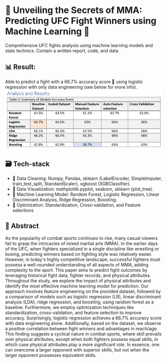 # :boxing_glove: Unveiling the Secrets of MMA: Predicting UFC Fight Winners using Machine Learning :martial_arts_uniform:
Comprehensive UFC fights analysis using machine learning models and stats technics. Contain a written report, code, and data  

## :bar_chart: Result: 
Able to predict a fight with a 66.7% accuracy score :tada: using logistic regression with only data engineering (see below for more info).
![alt text](./result.png)

## :card_file_box: Tech-stack 
- :broom: Data Cleaning: Numpy, Pandas, sklearn (LabelEncoder, SimpleImputer, train_test_split, StandardScaler), xgboost (XGBClassifier).
- :eyes: Data Visualization: mathplotlib.pyplot, seaborn, sklearn (plot_tree).
- :robot: Machine Learning Model: Random Forest, Logistic Regression, Linear Discriminant Analysis, Ridge Regression, Boosting. 
- :dart: Optimization: Standardization, Cross-validation, and Feature selections


## :bookmark_tabs: Abstract
As the popularity of combat sports continues to rise, many casual viewers fail to grasp the intricacies of mixed martial arts (MMA). In the earlier days of the UFC, when fighters specialized in a single discipline like wrestling or boxing, predicting winners based on fighting style was relatively easier. However, in today's highly competitive landscape, successful fighters must possess a well-rounded understanding of all aspects of MMA, adding complexity to the sport. This paper aims to predict fight outcomes by leveraging historical fight data, fighter records, and physical attributes. Throughout the study, we explore the impact of physical attributes and identify the most effective machine learning model for prediction. Our approach involves feature engineering on the provided dataset, followed by a comparison of models such as logistic regression (LR), linear discriminant analysis (LDA), ridge regression, and boosting, using random forest as a baseline. Furthermore, we employ optimization techniques like standardization, cross-validation, and feature selection to improve accuracy. Surprisingly, logistic regression achieves a 66.7% accuracy score with data engineering alone. Additionally, based on the dataset, we observe a positive correlation between fight winners and advantages in reach/age. This finding suggests a cyclical nature in combat sports, where skill prevails over physical attributes, except when both fighters possess equal skills, in which case physical attributes play a more significant role. In essence, one can overcome a larger opponent with superior skills, but not when the larger opponent possesses equivalent skills.

